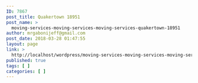 ```yaml
---
ID: 7867
post_title: Quakertown 18951
post_name: >
  moving-services-moving-services-moving-services-quakertown-18951
author: mrgabonijeff@gmail.com
post_date: 2018-03-28 01:47:55
layout: page
link: >
  http://localhost/wordpress/moving-services-moving-services-moving-services-quakertown-18951/
published: true
tags: [ ]
categories: [ ]
---
```

